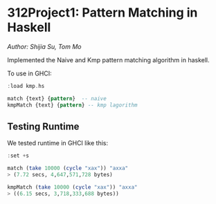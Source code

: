 # 312Project1: Pattern Matching in Haskell
*Author: Shijia Su, Tom Mo*

Implemented the Naive and Kmp pattern matching algorithm in haskell. 

To use in GHCI: 

```haskell
:load kmp.hs

match {text} {pattern}  -- naive
kmpMatch {text} {pattern} -- kmp lagorithm
```

## Testing Runtime

We tested runtime in GHCI like this: 
```haskell
:set +s

match (take 10000 (cycle "xax")) "axxa"
> (7.72 secs, 4,647,571,728 bytes)

kmpMatch (take 10000 (cycle "xax")) "axxa"
> ((6.15 secs, 3,718,333,688 bytes))
```
